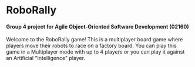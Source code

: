 # RoboRally

#### Group 4 project for Agile Object-Oriented Software Development (02160)

Welcome to the RoboRally game! This is a multiplayer board game where players move their robots to race on a factory board. You can play this game in a Multiplayer mode with up to 4 players or you can play it against an Artificial "Intelligence" player.  


